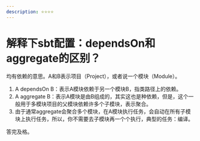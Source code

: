 ```yaml
---
description: ⭐️⭐️⭐️⭐️
---
```


# 解释下sbt配置：dependsOn和aggregate的区别？

均有依赖的意思。A和B表示项目（Project），或者说一个模块（Module）。

1. A dependsOn B：表示A模块依赖于另一个模块B，指类路径上的依赖。
2. A aggregate B：表示A模块是由B组成的，其实这也是种依赖，但是，这个一般用于多模块项目的父模块依赖许多个子模块，表示聚合。
3. 由于通常aggregate会聚合多个模块，在A模块执行任务，会自动在所有子模块上执行任务，所以，你不需要去子模块再一个个执行，典型的任务：编译。

答完及格。
